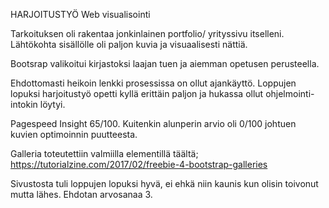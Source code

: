 HARJOITUSTYÖ Web visualisointi

Tarkoituksen oli rakentaa jonkinlainen portfolio/ yrityssivu itselleni.
Lähtökohta sisällölle oli paljon kuvia ja visuaalisesti nättiä.

Bootsrap valikoitui kirjastoksi laajan tuen ja aiemman opetusen perusteella.

Ehdottomasti heikoin lenkki prosessissa on ollut ajankäyttö. Loppujen lopuksi harjoitustyö opetti kyllä erittäin paljon ja hukassa ollut ohjelmointi-intokin löytyi.

Pagespeed Insight 65/100. Kuitenkin alunperin arvio oli 0/100 johtuen kuvien optimoinnin puutteesta.

Galleria toteutettiin valmiilla elementillä täältä; https://tutorialzine.com/2017/02/freebie-4-bootstrap-galleries 

Sivustosta tuli loppujen lopuksi hyvä, ei ehkä niin kaunis kun olisin toivonut mutta lähes. Ehdotan arvosanaa 3. 

